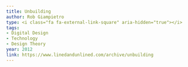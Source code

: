 ```yaml
---
title: Unbuilding
author: Rob Giampietro
type: <i class="fa fa-external-link-square" aria-hidden="true"></i>
tags:
- Digital Design
- Technology
- Design Theory
year: 2012
link: https://www.linedandunlined.com/archive/unbuilding
---
```

